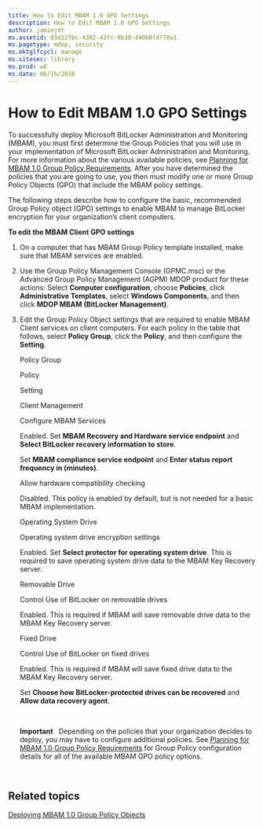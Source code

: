 ```yaml
---
title: How to Edit MBAM 1.0 GPO Settings
description: How to Edit MBAM 1.0 GPO Settings
author: jamiejdt
ms.assetid: 03d12fbc-4302-43fc-9b38-440607d778a1
ms.pagetype: mdop, security
ms.mktglfcycl: manage
ms.sitesec: library
ms.prod: w8
ms.date: 06/16/2016
---
```



# How to Edit MBAM 1.0 GPO Settings


To successfully deploy Microsoft BitLocker Administration and Monitoring (MBAM), you must first determine the Group Policies that you will use in your implementation of Microsoft BitLocker Administration and Monitoring. For more information about the various available policies, see [Planning for MBAM 1.0 Group Policy Requirements](planning-for-mbam-10-group-policy-requirements.md). After you have determined the policies that you are going to use, you then must modify one or more Group Policy Objects (GPO) that include the MBAM policy settings.

The following steps describe how to configure the basic, recommended Group Policy object (GPO) settings to enable MBAM to manage BitLocker encryption for your organization’s client computers.

**To edit the MBAM Client GPO settings**

1.  On a computer that has MBAM Group Policy template installed, make sure that MBAM services are enabled.

2.  Use the Group Policy Management Console (GPMC.msc) or the Advanced Group Policy Management (AGPM) MDOP product for these actions: Select **Computer configuration**, choose **Policies**, click **Administrative Templates**, select **Windows Components**, and then click **MDOP MBAM (BitLocker Management)**.

3.  Edit the Group Policy Object settings that are required to enable MBAM Client services on client computers. For each policy in the table that follows, select **Policy Group**, click the **Policy**, and then configure the **Setting**.

    Policy Group

    Policy

    Setting

    Client Management

    Configure MBAM Services

    Enabled. Set **MBAM Recovery and Hardware service endpoint** and **Select BitLocker recovery information to store**.

    Set **MBAM compliance service endpoint** and **Enter status report frequency in (minutes)**.

    Allow hardware compatibility checking

    Disabled. This policy is enabled by default, but is not needed for a basic MBAM implementation.

    Operating System Drive

    Operating system drive encryption settings

    Enabled. Set **Select protector for operating system drive**. This is required to save operating system drive data to the MBAM Key Recovery server.

    Removable Drive

    Control Use of BitLocker on removable drives

    Enabled. This is required if MBAM will save removable drive data to the MBAM Key Recovery server.

    Fixed Drive

    Control Use of BitLocker on fixed drives

    Enabled. This is required if MBAM will save fixed drive data to the MBAM Key Recovery server.

    Set **Choose how BitLocker-protected drives can be recovered** and **Allow data recovery agent**.

     

    **Important**  
    Depending on the policies that your organization decides to deploy, you may have to configure additional policies. See [Planning for MBAM 1.0 Group Policy Requirements](planning-for-mbam-10-group-policy-requirements.md) for Group Policy configuration details for all of the available MBAM GPO policy options.

     

## Related topics


[Deploying MBAM 1.0 Group Policy Objects](deploying-mbam-10-group-policy-objects.md)

 

 





